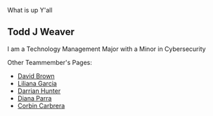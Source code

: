 What is up Y'all

## Todd J Weaver
I am a Technology Management Major with a Minor in Cybersecurity


Other Teammember's Pages:
 * [David Brown](https://gvgtw.github.io/tcmg412-project2/David)
 * [Liliana Garcia](https://gvgtw.github.io/tcmg412-project2/liliana)
 * [Darrian Hunter](https://gvgtw.github.io/tcmg412-project2/Darrian)
 * [Diana Parra](https://gvgtw.github.io/tcmg412-project2/Diana)
 * [Corbin Carbrera](https://gvgtw.github.io/tcmg412-project2/index)
